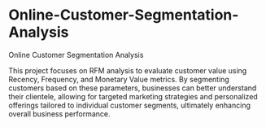 # Online-Customer-Segmentation-Analysis
Online Customer Segmentation Analysis

This project focuses on RFM analysis to evaluate customer value using Recency, Frequency, and Monetary Value metrics. By segmenting customers based on these parameters, businesses can better understand their clientele, allowing for targeted marketing strategies and personalized offerings tailored to individual customer segments, ultimately enhancing overall business performance.
